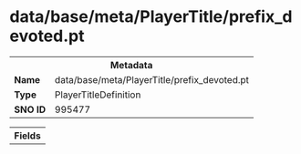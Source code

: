 <h1>data/base/meta/PlayerTitle/prefix_devoted.pt</h1><table><tr><th colspan="100%">Metadata</th></tr><tr><td><b>Name</b></td><td>data/base/meta/PlayerTitle/prefix_devoted.pt</td></tr><tr><td><b>Type</b></td><td>PlayerTitleDefinition</td></tr><tr><td><b>SNO ID</b></td><td>995477</td></tr></table>

<table><tr><th colspan="100%">Fields</th></tr></table>

